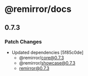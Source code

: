 # @remirror/docs

## 0.7.3

### Patch Changes

- Updated dependencies [5f85c0de]
  - @remirror/core@0.7.3
  - @remirror/showcase@0.7.3
  - remirror@0.7.3
